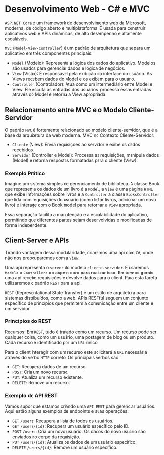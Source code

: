 # Desenvolvimento Web - C# e MVC

`ASP.NET Core` é um framework de desenvolvimento web da Microsoft, moderna, de código aberto e multiplataforma. É usada para construir aplicativos web e APIs dinâmicas, de alto desempenho e altamente escaláveis.

`MVC` (`Model-View-Controller`) é um padrão de arquitetura que separa um aplicativo em três componentes principais:

- `Model` (Modelo): Representa a lógica dos dados do aplicativo. Modelos são usados para gerenciar dados e lógica de negócios.
- `View` (Visão): É responsável pela exibição da interface do usuário. As Views recebem dados do Model e os exibem para o usuário.
- `Controller` (Controlador): Atua como um intermediário entre Model e View. Ele escuta as entradas dos usuários, processa essas entradas através do Model e retorna a View apropriada.

## Relacionamento entre MVC e o Modelo Cliente-Servidor

O padrão `MVC` é fortemente relacionado ao modelo cliente-servidor, que é a base da arquitetura da web moderna. 
MVC no Contexto Cliente-Servidor:

- `Cliente` (View): Envia requisições ao servidor e exibe os dados recebidos.
- `Servidor` (Controller e Model): Processa as requisições, manipula dados (Model) e retorna respostas formatadas para o cliente (View).

### Exemplo Prático

Imagine um sistema simples de gerenciamento de biblioteca. 
A classe Book que representa os dados de um livro é a `Model`, a `View`
é uma página `HTML` que exibe informações sobre livros e a `Controller`
a classe `BooksController` que lida com requisições do usuário (como listar livros, adicionar um novo livro) 
e interage com o Book model para retornar a `View` apropriada.

Essa separação facilita a manutenção e a escalabilidade do aplicativo, 
permitindo que diferentes partes sejam desenvolvidas e modificadas 
de forma independente.

## Client-Server e APIs

Tirando vantagem dessa modularidade, criaremos uma api com `C#`, onde não nos preocuparemos com a `View`.

Uma api representa o `server` do modelo `cliente-servidor`. E usaremos `Models` e `Controllers` do aspnet core para realizar isso. Em termos gerais uma api recebe requisições e devolve dados para o client. Para esta tarefa utilizaremos o padrão `REST` para a api.

`REST` (Representational State Transfer) é um estilo de arquitetura para sistemas distribuídos, como a web. APIs RESTful seguem um conjunto específico de princípios que permitem a comunicação entre um cliente e um servidor.

### Princípios do REST

Recursos: Em `REST`, tudo é tratado como um recurso. Um recurso pode ser qualquer coisa, como um usuário, uma postagem de blog ou um produto. Cada recurso é identificado por um `URL` único.

Para o client interagir com um recurso este solicitará a `URL` necessária através do verbo `HTTP` correto. Os principais verbos são:

- `GET`: Recupera dados de um recurso.
- `POST`: Cria um novo recurso.
- `PUT`: Atualiza um recurso existente.
- `DELETE`: Remove um recurso.

### Exemplo de API REST

Vamos supor que estamos criando uma `API REST` para gerenciar usuários. Aqui estão alguns exemplos de endpoints e suas operações:

- `GET` `/users`: Recupera a lista de todos os usuários.
- `GET` `/users/{id}`: Recupera um usuário específico pelo ID.
- `POST` `/users`: Cria um novo usuário. Os dados do novo usuário são enviados no corpo da requisição.
- `PUT` `/users/{id}`: Atualiza os dados de um usuário específico.
- `DELETE` `/users/{id}`: Remove um usuário específico.